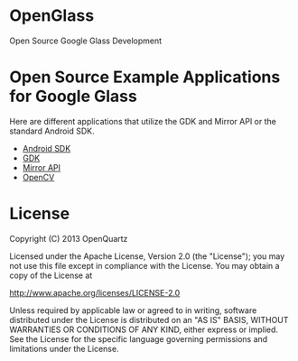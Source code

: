 OpenGlass
=========

Open Source Google Glass Development


Open Source Example Applications for Google Glass
===========
Here are different applications that utilize the GDK and Mirror API or the standard Android SDK.

- [Android SDK](http://developer.android.com/sdk/index.html)
- [GDK](https://developers.google.com/glass/develop/gdk/index)
- [Mirror API](https://developers.google.com/glass/develop/mirror/index)
- [OpenCV](http://opencv.org/platforms/android.html)

License
========

Copyright (C) 2013 OpenQuartz

Licensed under the Apache License, Version 2.0 (the "License"); you may not use this file except in compliance with the License. You may obtain a copy of the License at
 
  http://www.apache.org/licenses/LICENSE-2.0

Unless required by applicable law or agreed to in writing, software distributed under the License is distributed on an "AS IS" BASIS, WITHOUT WARRANTIES OR CONDITIONS OF ANY KIND, either express or implied. See the License for the specific language governing permissions and limitations under the License.